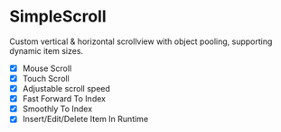 # SimpleScroll

Custom vertical & horizontal scrollview with object pooling, supporting dynamic item sizes.

- [x] Mouse Scroll
- [x] Touch Scroll
- [x] Adjustable scroll speed
- [x] Fast Forward To Index
- [x] Smoothly To Index
- [x] Insert/Edit/Delete Item In Runtime 
